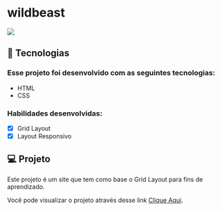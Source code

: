 # wildbeast

<img src="https://github.com/KlaytonJr/wildbeast/blob/main/img/Captura%20de%20Tela%202021-06-23%20às%2017.05.47.png">

## 🚀 Tecnologias

### Esse projeto foi desenvolvido com as seguintes tecnologias:

<ul>
  <li>HTML</li>
  <li>CSS</li>
</ul>

### Habilidades desenvolvidas:
- [X] Grid Layout
- [X] Layout Responsivo

## 💻 Projeto

Este projeto é um site que tem como base o Grid Layout para fins de aprendizado.

Você pode visualizar o projeto através desse link <a href="https://klaytonjr.github.io/wildbeast/">Clique Aqui</a>.
